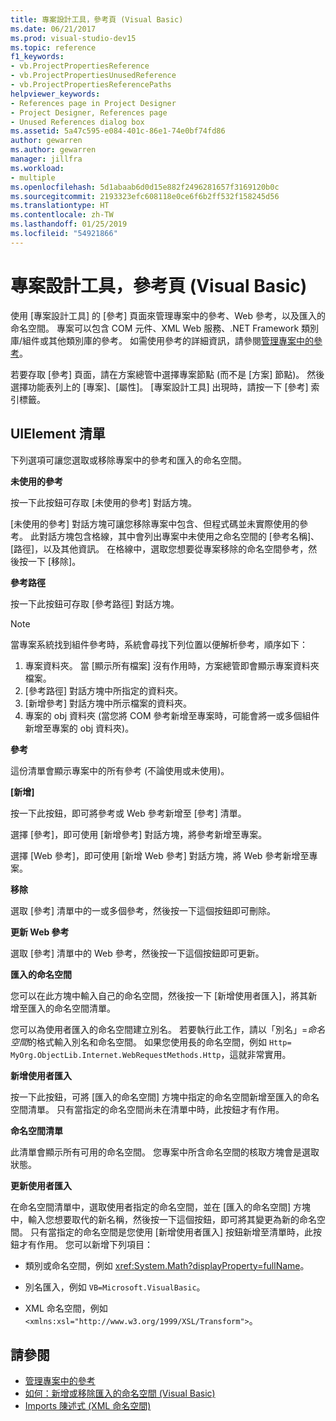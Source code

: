 ```yaml
---
title: 專案設計工具，參考頁 (Visual Basic)
ms.date: 06/21/2017
ms.prod: visual-studio-dev15
ms.topic: reference
f1_keywords:
- vb.ProjectPropertiesReference
- vb.ProjectPropertiesUnusedReference
- vb.ProjectPropertiesReferencePaths
helpviewer_keywords:
- References page in Project Designer
- Project Designer, References page
- Unused References dialog box
ms.assetid: 5a47c595-e084-401c-86e1-74e0bf74fd86
author: gewarren
ms.author: gewarren
manager: jillfra
ms.workload:
- multiple
ms.openlocfilehash: 5d1abaab6d0d15e882f2496281657f3169120b0c
ms.sourcegitcommit: 2193323efc608118e0ce6f6b2ff532f158245d56
ms.translationtype: HT
ms.contentlocale: zh-TW
ms.lasthandoff: 01/25/2019
ms.locfileid: "54921866"
---
```

# <a name="references-page-project-designer-visual-basic"></a>專案設計工具，參考頁 (Visual Basic)

使用 [專案設計工具] 的 [參考] 頁面來管理專案中的參考、Web 參考，以及匯入的命名空間。 專案可以包含 COM 元件、XML Web 服務、.NET Framework 類別庫/組件或其他類別庫的參考。 如需使用參考的詳細資訊，請參閱[管理專案中的參考](../../ide/managing-references-in-a-project.md)。

若要存取 [參考] 頁面，請在方案總管中選擇專案節點 (而不是 [方案] 節點)。 然後選擇功能表列上的 [專案]、[屬性]。 [專案設計工具] 出現時，請按一下 [參考] 索引標籤。

## <a name="uielement-list"></a>UIElement 清單

下列選項可讓您選取或移除專案中的參考和匯入的命名空間。

**未使用的參考**

按一下此按鈕可存取 [未使用的參考] 對話方塊。

[未使用的參考] 對話方塊可讓您移除專案中包含、但程式碼並未實際使用的參考。 此對話方塊包含格線，其中會列出專案中未使用之命名空間的 [參考名稱]、[路徑]，以及其他資訊。 在格線中，選取您想要從專案移除的命名空間參考，然後按一下 [移除]。

**參考路徑**

按一下此按鈕可存取 [參考路徑] 對話方塊。

> [!NOTE]
> 當專案系統找到組件參考時，系統會尋找下列位置以便解析參考，順序如下：
>
> 1. 專案資料夾。 當 [顯示所有檔案] 沒有作用時，方案總管即會顯示專案資料夾檔案。
> 2. [參考路徑] 對話方塊中所指定的資料夾。
> 3. [新增參考] 對話方塊中所示檔案的資料夾。
> 4. 專案的 obj 資料夾 (當您將 COM 參考新增至專案時，可能會將一或多個組件新增至專案的 obj 資料夾)。

 **參考**

 這份清單會顯示專案中的所有參考 (不論使用或未使用)。

 **[新增]**

 按一下此按鈕，即可將參考或 Web 參考新增至 [參考] 清單。

 選擇 [參考]，即可使用 [新增參考] 對話方塊，將參考新增至專案。

 選擇 [Web 參考]，即可使用 [新增 Web 參考] 對話方塊，將 Web 參考新增至專案。

 **移除**

 選取 [參考] 清單中的一或多個參考，然後按一下這個按鈕即可刪除。

 **更新 Web 參考**

 選取 [參考] 清單中的 Web 參考，然後按一下這個按鈕即可更新。

 **匯入的命名空間**

 您可以在此方塊中輸入自己的命名空間，然後按一下 [新增使用者匯入]，將其新增至匯入的命名空間清單。

 您可以為使用者匯入的命名空間建立別名。 若要執行此工作，請以「別名」=*命名空間*的格式輸入別名和命名空間。 如果您使用長的命名空間，例如 `Http= MyOrg.ObjectLib.Internet.WebRequestMethods.Http`，這就非常實用。

 **新增使用者匯入**

 按一下此按鈕，可將 [匯入的命名空間] 方塊中指定的命名空間新增至匯入的命名空間清單。 只有當指定的命名空間尚未在清單中時，此按鈕才有作用。

 **命名空間清單**

 此清單會顯示所有可用的命名空間。 您專案中所含命名空間的核取方塊會是選取狀態。

 **更新使用者匯入**

 在命名空間清單中，選取使用者指定的命名空間，並在 [匯入的命名空間] 方塊中，輸入您想要取代的新名稱，然後按一下這個按鈕，即可將其變更為新的命名空間。 只有當指定的命名空間是您使用 [新增使用者匯入] 按鈕新增至清單時，此按鈕才有作用。 您可以新增下列項目：

-   類別或命名空間，例如 <xref:System.Math?displayProperty=fullName>。

-   別名匯入，例如 `VB=Microsoft.VisualBasic`。

-   XML 命名空間，例如 `<xmlns:xsl="http://www.w3.org/1999/XSL/Transform">`。

## <a name="see-also"></a>請參閱

- [管理專案中的參考](../../ide/managing-references-in-a-project.md)
- [如何：新增或移除匯入的命名空間 (Visual Basic)](../../ide/how-to-add-or-remove-imported-namespaces-visual-basic.md)
- [Imports 陳述式 (XML 命名空間)](/dotnet/visual-basic/language-reference/statements/imports-statement-xml-namespace)

